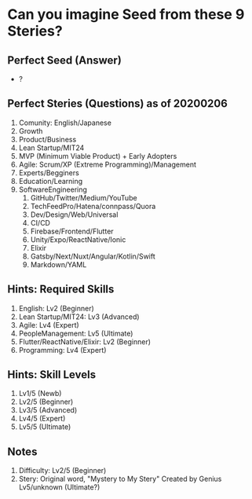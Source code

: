 # Can you imagine Seed from these 9 Steries?


## Perfect Seed (Answer)

- ?


## Perfect Steries (Questions) as of 20200206

1. Comunity: English/Japanese
1. Growth
1. Product/Business
1. Lean Startup/MIT24
1. MVP (Minimum Viable Product) + Early Adopters
1. Agile: Scrum/XP (Extreme Programming)/Management
1. Experts/Begginers
1. Education/Learning
1. SoftwareEngineering
    1. GitHub/Twitter/Medium/YouTube
    1. TechFeedPro/Hatena/connpass/Quora
    1. Dev/Design/Web/Universal
    1. CI/CD
    1. Firebase/Frontend/Flutter
    1. Unity/Expo/ReactNative/Ionic
    1. Elixir
    1. Gatsby/Next/Nuxt/Angular/Kotlin/Swift
    1. Markdown/YAML


## Hints: Required Skills

1. English: Lv2 (Beginner)
1. Lean Startup/MIT24: Lv3 (Advanced)
1. Agile: Lv4 (Expert)
1. PeopleManagement: Lv5 (Ultimate)
1. Flutter/ReactNative/Elixir: Lv2 (Beginner)
1. Programming: Lv4 (Expert)


## Hints: Skill Levels

1. Lv1/5 (Newb)
1. Lv2/5 (Beginner)
1. Lv3/5 (Advanced)
1. Lv4/5 (Expert)
1. Lv5/5 (Ultimate)


## Notes

1. Difficulty: Lv2/5 (Beginner)
1. Stery: Original word, "Mystery to My Stery" Created by Genius Lv5/unknown (Ultimate?)
